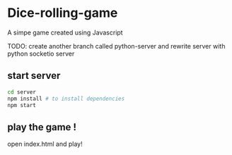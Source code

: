 # Dice-rolling-game

A simpe game created using Javascript

TODO:
create another branch called python-server and rewrite server with python socketio server

## start server

```bash
cd server
npm install # to install dependencies
npm start
```

## play the game !

open index.html and play!
